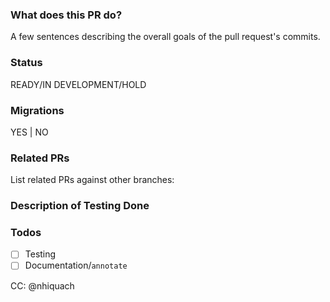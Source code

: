 ### What does this PR do?
A few sentences describing the overall goals of the pull request's commits.

### Status
READY/IN DEVELOPMENT/HOLD

### Migrations
YES | NO

### Related PRs
List related PRs against other branches:

### Description of Testing Done

### Todos
- [ ] Testing
- [ ] Documentation/`annotate`

CC: @nhiquach